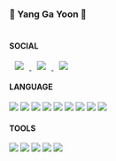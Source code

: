 ### 🐸 Yang Ga Yoon 🐸 
#
#### SOCIAL
<a href="https://github.com/_rkdbs">
    <img src="http://img.shields.io/badge/-Github-181717?style=flat&logo=Github&link=https://github.com/fivepxint/" style="height : auto; margin-left : 10px; margin-right : 10px;"/>
</a>
<a href="https://houseyoon.tistory.com/">
    <img src="http://img.shields.io/badge/-Tistory-000000?style=flat&logo=Tistory&link=https://tistory.com/fivepxint/" style="height : auto; margin-left : 10px; margin-right : 10px;"/>
</a>
<a href="https://instagram.com/_houseyoon">
    <img src="http://img.shields.io/badge/-Instagram-E4405F?style=flat&logo=Instagram&link=https://instagram.com/fivepxint/" style="height : auto; margin-left : 10px; margin-right : 10px;"/>
</a>

#### LANGUAGE
<img src="https://img.shields.io/badge/C-A8b9cc?style=flat-square&logo=c&logoColor=white"> <img src="https://img.shields.io/badge/Java-007396?style=flat-square&logo=java&logoColor=white">
<img src="https://img.shields.io/badge/JavaScript-F7DF1E?style=flat-square&logo=javascript&logoColor=white">
<img src="https://img.shields.io/badge/MySQL-4479A1?style=flat-square&logo=mysql&logoColor=white">
<img src="https://img.shields.io/badge/React-61DAFB?style=flat-square&logo=react&logoColor=white">
<img src="https://img.shields.io/badge/MySQL-4479A1?style=flat-square&logo=mysql&logoColor=white">
<img src="https://img.shields.io/badge/CSS3-1572B6?style=flat-square&logo=css3&logoColor=white">
<img src="https://img.shields.io/badge/Python-3776AB?style=flat-square&logo=python&logoColor=white">
<img src="https://img.shields.io/badge/PHP-777BB4?style=flat-square&logo=php&logoColor=white">

#### TOOLS
<img src="https://img.shields.io/badge/Visual Studio Code-007ACC?style=flat-square&logo=visual studio code&logoColor=white"> <img src="https://img.shields.io/badge/Visual Studio-5C2D91?style=flat-square&logo=visual studio&logoColor=white"> <img src="https://img.shields.io/badge/Android Studio-3DDC84?style=flat-square&logo=android studio&logoColor=white"> <img src="https://img.shields.io/badge/Intellij IDEA-000000?style=flat-square&logo=intellij idea&logoColor=white"> <img src="https://img.shields.io/badge/Eclipse IDE-2C2255?style=flat-square&logo=eclipse ide&logoColor=white">  
